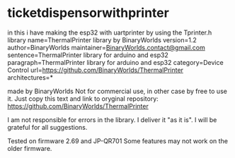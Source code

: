 # ticketdispensorwithprinter
in this i have making the esp32 with uartprinter by using the Tprinter.h library
name=ThermalPrinter library by BinaryWorlds
version=1.2
author=BinaryWorlds
maintainer=<BinaryWorlds.contact@gmail.com>
sentence=ThermalPrinter library for arduino and esp32
paragraph=ThermalPrinter library for arduino and esp32
category=Device Control
url=https://github.com/BinaryWorlds/ThermalPrinter
architectures=*




made by BinaryWorlds
Not for commercial use, in other case by free to use it.
Just copy this text and link to oryginal repository: https://github.com/BinaryWorlds/ThermalPrinter

I am not responsible for errors in the library. I deliver it "as it is".
I will be grateful for all suggestions.

Tested on firmware 2.69 and JP-QR701
Some features may not work on the older firmware.
